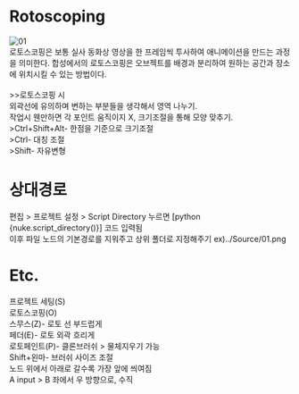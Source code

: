 # Rotoscoping
![01](https://user-images.githubusercontent.com/112813981/206779207-f21ee386-c376-42af-b679-c2b5f9890d22.jpg)
<br/>로토스코핑은 보통 실사 동화상 영상을 한 프레임씩 투사하여 애니메이션을 만드는 과정을 의미한다. 합성에서의 로토스코핑은 오브젝트를 배경과 분리하여 원하는 공간과 장소에 위치시킬 수 있는 방법이다.
<br/><br/> >>로토스코핑 시
<br/>외곽선에 유의하며 변하는 부분들을 생각해서 영역 나누기.
<br/>작업시 웬만하면 각 포인트 움직이지 X, 크기조절을 통해 모양 맞추기.
<br/> >Ctrl+Shift+Alt- 한점을 기준으로 크기조절
<br/> >Ctrl- 대칭 조절
<br/> >Shift- 자유변형
# 상대경로
편집 > 프로젝트 설정 > Script Directory 누르면 [python {nuke.script_directory()}] 코드 입력됨
<br/> 이후 파일 노드의 기본경로를 지워주고 상위 폴더로 지정해주기 ex)../Source/01.png
# Etc.
프로젝트 세팅(S)
<br/>로토스코핑(O)
<br/>스무스(Z)- 로토 선 부드럽게
<br/>페더(E)- 로토 외곽 흐리게
<br/>로토페인트(P)- 클론브러쉬 > 물체지우기 가능
<br/>Shift+왼마- 브러쉬 사이즈 조절 
<br/>노드 위에서 아래로 갈수록 가장 앞에 씌여짐
<br/>A input > B 좌에서 우 방향으로, 수직
